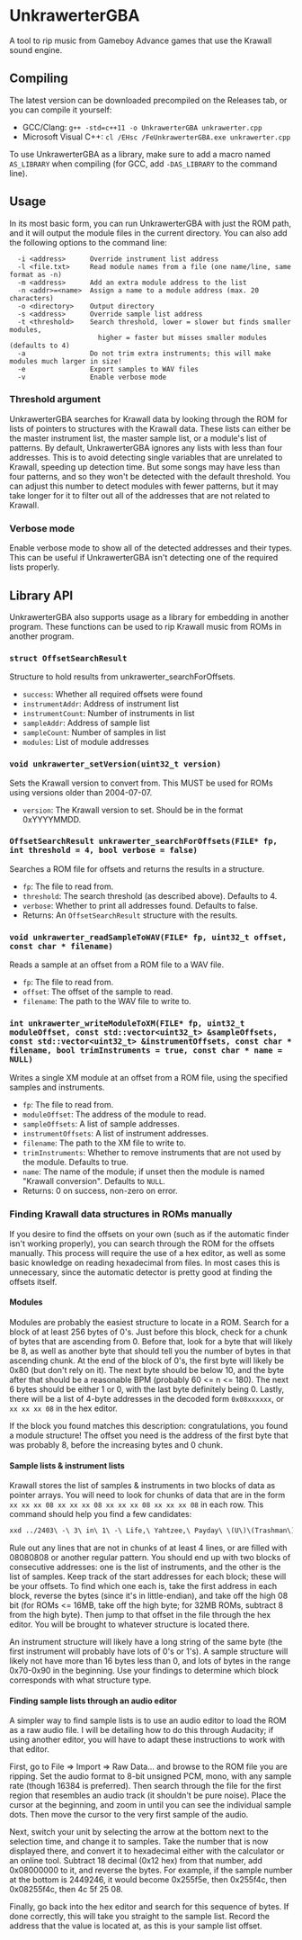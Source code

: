 # UnkrawerterGBA
A tool to rip music from Gameboy Advance games that use the Krawall sound engine.

## Compiling
The latest version can be downloaded precompiled on the Releases tab, or you can compile it yourself:
* GCC/Clang: `g++ -std=c++11 -o UnkrawerterGBA unkrawerter.cpp`  
* Microsoft Visual C++: `cl /EHsc /FeUnkrawerterGBA.exe unkrawerter.cpp`

To use UnkrawerterGBA as a library, make sure to add a macro named `AS_LIBRARY` when compiling (for GCC, add `-DAS_LIBRARY` to the command line).

## Usage
In its most basic form, you can run UnkrawerterGBA with just the ROM path, and it will output the module files in the current directory. You can also add the following options to the command line:
```
  -i <address>      Override instrument list address
  -l <file.txt>     Read module names from a file (one name/line, same format as -n)
  -m <address>      Add an extra module address to the list
  -n <addr>=<name>  Assign a name to a module address (max. 20 characters)
  -o <directory>    Output directory
  -s <address>      Override sample list address
  -t <threshold>    Search threshold, lower = slower but finds smaller modules,
                      higher = faster but misses smaller modules (defaults to 4)
  -a                Do not trim extra instruments; this will make modules much larger in size!
  -e                Export samples to WAV files
  -v                Enable verbose mode
```

### Threshold argument
UnkrawerterGBA searches for Krawall data by looking through the ROM for lists of pointers to structures with the Krawall data. These lists can either be the master instrument list, the master sample list, or a module's list of patterns. By default, UnkrawerterGBA ignores any lists with less than four addresses. This is to avoid detecting single variables that are unrelated to Krawall, speeding up detection time. But some songs may have less than four patterns, and so they won't be detected with the default threshold. You can adjust this number to detect modules with fewer patterns, but it may take longer for it to filter out all of the addresses that are not related to Krawall.

### Verbose mode
Enable verbose mode to show all of the detected addresses and their types. This can be useful if UnkrawerterGBA isn't detecting one of the required lists properly.

## Library API
UnkrawerterGBA also supports usage as a library for embedding in another program. These functions can be used to rip Krawall music from ROMs in another program.

### `struct OffsetSearchResult`
Structure to hold results from unkrawerter_searchForOffsets.
* `success`: Whether all required offsets were found
* `instrumentAddr`: Address of instrument list
* `instrumentCount`: Number of instruments in list
* `sampleAddr`: Address of sample list
* `sampleCount`: Number of samples in list
* `modules`: List of module addresses

### `void unkrawerter_setVersion(uint32_t version)`
Sets the Krawall version to convert from. This MUST be used for ROMs using versions older than 2004-07-07.
* `version`: The Krawall version to set. Should be in the format 0xYYYYMMDD.

### `OffsetSearchResult unkrawerter_searchForOffsets(FILE* fp, int threshold = 4, bool verbose = false)`
Searches a ROM file for offsets and returns the results in a structure.
* `fp`: The file to read from.
* `threshold`: The search threshold (as described above). Defaults to 4.
* `verbose`: Whether to print all addresses found. Defaults to false.
* Returns: An `OffsetSearchResult` structure with the results.

### `void unkrawerter_readSampleToWAV(FILE* fp, uint32_t offset, const char * filename)`
Reads a sample at an offset from a ROM file to a WAV file.
* `fp`: The file to read from.
* `offset`: The offset of the sample to read.
* `filename`: The path to the WAV file to write to.

### `int unkrawerter_writeModuleToXM(FILE* fp, uint32_t moduleOffset, const std::vector<uint32_t> &sampleOffsets, const std::vector<uint32_t> &instrumentOffsets, const char * filename, bool trimInstruments = true, const char * name = NULL)`
Writes a single XM module at an offset from a ROM file, using the specified samples and instruments.
* `fp`: The file to read from.
* `moduleOffset`: The address of the module to read.
* `sampleOffsets`: A list of sample addresses.
* `instrumentOffsets`: A list of instrument addresses.
* `filename`: The path to the XM file to write to.
* `trimInstruments`: Whether to remove instruments that are not used by the module. Defaults to true.
* `name`: The name of the module; if unset then the module is named "Krawall conversion". Defaults to `NULL`.
* Returns: 0 on success, non-zero on error.

### Finding Krawall data structures in ROMs manually
If you desire to find the offsets on your own (such as if the automatic finder isn't working properly), you can search through the ROM for the offsets manually. This process will require the use of a hex editor, as well as some basic knowledge on reading hexadecimal from files. In most cases this is unnecessary, since the automatic detector is pretty good at finding the offsets itself.

#### Modules
Modules are probably the easiest structure to locate in a ROM. Search for a block of at least 256 bytes of 0's. Just before this block, check for a chunk of bytes that are ascending from 0. Before that, look for a byte that will likely be 8, as well as another byte that should tell you the number of bytes in that ascending chunk. At the end of the block of 0's, the first byte will likely be 0x80 (but don't rely on it). The next byte should be below 10, and the byte after that should be a reasonable BPM (probably 60 <= n <= 180). The next 6 bytes should be either 1 or 0, with the last byte definitely being 0. Lastly, there will be a list of 4-byte addresses in the decoded form `0x08xxxxxx`, or `xx xx xx 08` in the hex editor.

If the block you found matches this description: congratulations, you found a module structure! The offset you need is the address of the first byte that was probably 8, before the increasing bytes and 0 chunk.

#### Sample lists & instrument lists
Krawall stores the list of samples & instruments in two blocks of data as pointer arrays. You will need to look for chunks of data that are in the form `xx xx xx 08 xx xx xx 08 xx xx xx 08 xx xx xx 08` in each row. This command should help you find a few candidates:
```sh
xxd ../2403\ -\ 3\ in\ 1\ -\ Life,\ Yahtzee,\ Payday\ \(U\)\(Trashman\).gba | grep -E '[0-9a-f][0-9a-f][0-9a-f][0-9a-f] [1-9a-f][0-9a-f]08 .... ..08 .... ..08 .... ..08'
```
Rule out any lines that are not in chunks of at least 4 lines, or are filled with 08080808 or another regular pattern. You should end up with two blocks of consecutive addresses: one is the list of instruments, and the other is the list of samples. Keep track of the start addresses for each block; these will be your offsets. To find which one each is, take the first address in each block, reverse the bytes (since it's in little-endian), and take off the high 08 bit (for ROMs <= 16MB, take off the high byte; for 32MB ROMs, subtract 8 from the high byte). Then jump to that offset in the file through the hex editor. You will be brought to whatever structure is located there.

An instrument structure will likely have a long string of the same byte (the first instrument will probably have lots of 0's or 1's). A sample structure will likely not have more than 16 bytes less than 0, and lots of bytes in the range 0x70-0x90 in the beginning. Use your findings to determine which block corresponds with what structure type.

#### Finding sample lists through an audio editor
A simpler way to find sample lists is to use an audio editor to load the ROM as a raw audio file. I will be detailing how to do this through Audacity; if using another editor, you will have to adapt these instructions to work with that editor.

First, go to File => Import => Raw Data... and browse to the ROM file you are ripping. Set the audio format to 8-bit unsigned PCM, mono, with any sample rate (though 16384 is preferred). Then search through the file for the first region that resembles an audio track (it shouldn't be pure noise). Place the cursor at the beginning, and zoom in until you can see the individual sample dots. Then move the cursor to the very first sample of the audio.

Next, switch your unit by selecting the arrow at the bottom next to the selection time, and change it to samples. Take the number that is now displayed there, and convert it to hexadecimal either with the calculator or an online tool. Subtract 18 decimal (0x12 hex) from that number, add 0x08000000 to it, and reverse the bytes. For example, if the sample number at the bottom is 2449246, it would become 0x255f5e, then 0x255f4c, then 0x08255f4c, then 4c 5f 25 08.

Finally, go back into the hex editor and search for this sequence of bytes. If done correctly, this will take you straight to the sample list. Record the address that the value is located at, as this is your sample list offset.
